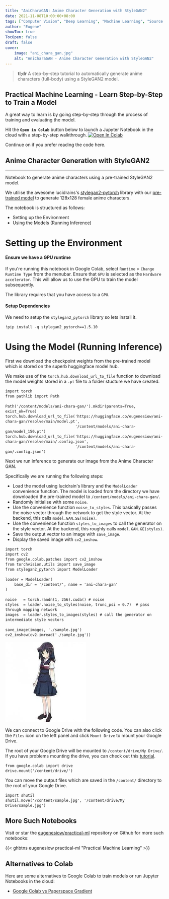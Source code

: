 ```yaml
---
title: "AniCharaGAN: Anime Character Generation with StyleGAN2"
date: 2021-11-08T10:00:00+08:00
tags: ["Computer Vision", "Deep Learning", "Machine Learning", "Source Code", "PyTorch", "GAN", "Jupyter Notebook", "Colab"]
author: "Eugene"
showToc: true
TocOpen: false
draft: false
cover:
    image: "ani_chara_gan.jpg"
    alt: "AniCharaGAN - Anime Character Generation with StyleGAN2"
---
```


> **tl;dr** A step-by-step tutorial to automatically generate anime characters (full-body) using a StyleGAN2 model. 

## Practical Machine Learning - Learn Step-by-Step to Train a Model

A great way to learn is by going step-by-step through the process of training and evaluating the model.

Hit the **`Open in Colab`** button below to launch a Jupyter Notebook in the cloud with a step-by-step walkthrough.
[![Open In Colab](https://colab.research.google.com/assets/colab-badge.svg)](https://colab.research.google.com/github/eugenesiow/practical-ml/blob/master/notebooks/Anime_Character_Generation_with_StyleGAN2.ipynb "Open in Colab")

Continue on if you prefer reading the code here.

## Anime Character Generation with StyleGAN2

---

Notebook to generate anime characters using a pre-trained StyleGAN2 model. 

We utilise the awesome lucidrains's [stylegan2-pytorch](https://github.com/lucidrains/stylegan2-pytorch) library with our [pre-trained model](https://huggingface.co/eugenesiow/ani-chara-gan) to generate 128x128 female anime characters.

The notebook is structured as follows:
* Setting up the Environment
* Using the Models (Running Inference)

# Setting up the Environment

#### Ensure we have a GPU runtime

If you're running this notebook in Google Colab, select `Runtime` > `Change Runtime Type` from the menubar. Ensure that `GPU` is selected as the `Hardware accelerator`. This will allow us to use the GPU to train the model subsequently.

The library requires that you have access to a `GPU`.



#### Setup Dependencies

We need to setup the `stylegan2_pytorch` library so lets install it.


```
!pip install -q stylegan2_pytorch==1.5.10
```

# Using the Model (Running Inference)

First we download the checkpoint weights from the pre-trained model which is stored on the superb huggingface model hub.

We make use of the `torch.hub.download_url_to_file` function to download the model weights stored in a `.pt` file to a folder stucture we have created.


```
import torch
from pathlib import Path

Path('/content/models/ani-chara-gan/').mkdir(parents=True, exist_ok=True)
torch.hub.download_url_to_file('https://huggingface.co/eugenesiow/ani-chara-gan/resolve/main/model.pt',
                               '/content/models/ani-chara-gan/model_150.pt')
torch.hub.download_url_to_file('https://huggingface.co/eugenesiow/ani-chara-gan/resolve/main/.config.json',
                               '/content/models/ani-chara-gan/.config.json')
```


Next we run inference to generate our image from the Anime Character GAN.

Specifically we are running the following steps:

* Load the model using lucidrain's library and the `ModelLoader` convenience function. The model is loaded from the directory we have downloaded the pre-trained model to `/content/models/ani-chara-gan/`.
* Randomly initialise with some `noise`.
* Use the convenience function `noise_to_styles`. This basically passes the noise vector through the network to get the style vector. At the backend, this calls `model.GAN.SE(noise)`.
* Use the convenience function `styles_to_images` to call the generator on the style vector. At the backend, this roughly calls `model.GAN.GE(styles)`.
* Save the output vector to an image with `save_image`.
* Display the saved image with `cv2_imshow`.


```
import torch
import cv2
from google.colab.patches import cv2_imshow
from torchvision.utils import save_image
from stylegan2_pytorch import ModelLoader

loader = ModelLoader(
    base_dir = '/content/', name = 'ani-chara-gan'
)

noise   = torch.randn(1, 256).cuda() # noise
styles  = loader.noise_to_styles(noise, trunc_psi = 0.7)  # pass through mapping network
images  = loader.styles_to_images(styles) # call the generator on intermediate style vectors

save_image(images, './sample.jpg')
cv2_imshow(cv2.imread('./sample.jpg'))
```


![png](Anime_Character_Generation_with_StyleGAN2_10_1.png)


We can connect to Google Drive with the following code. You can also click the `Files` icon on the left panel and click `Mount Drive` to mount your Google Drive.

The root of your Google Drive will be mounted to `/content/drive/My Drive/`. If you have problems mounting the drive, you can check out this [tutorial](https://towardsdatascience.com/downloading-datasets-into-google-drive-via-google-colab-bcb1b30b0166).


```
from google.colab import drive
drive.mount('/content/drive/')
```

You can move the output files which are saved in the `/content/` directory to the root of your Google Drive.


```
import shutil
shutil.move('/content/sample.jpg', '/content/drive/My Drive/sample.jpg')
```

## More Such Notebooks

Visit or star the [eugenesiow/practical-ml](https://github.com/eugenesiow/practical-ml) repository on Github for more such notebooks:

{{< ghbtns eugenesiow practical-ml "Practical Machine Learning" >}}

## Alternatives to Colab

Here are some alternatives to Google Colab to train models or run Jupyter Notebooks in the cloud:

- [Google Colab vs Paperspace Gradient](https://news.machinelearning.sg/posts/google_colab_vs_paperspace_gradient/)
